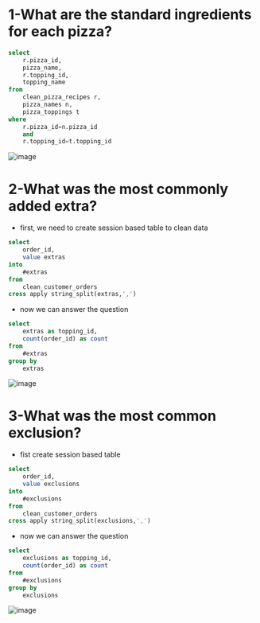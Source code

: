 # 1-What are the standard ingredients for each pizza?
```sql
select 
	r.pizza_id,
	pizza_name,
	r.topping_id,
	topping_name
from
	clean_pizza_recipes r, 
	pizza_names n,
	pizza_toppings t
where
	r.pizza_id=n.pizza_id
	and
	r.topping_id=t.topping_id
```
![image](https://user-images.githubusercontent.com/87584678/210181549-d323a9d3-9f61-46b1-b613-c3c7fca4c034.png)

# 2-What was the most commonly added extra?
* first, we need to create session based table to clean data 
```sql
select 
	order_id,
	value extras
into
	#extras
from 
	clean_customer_orders
cross apply string_split(extras,',') 
```
* now we can answer the question 
```sql
select 
	extras as topping_id,
	count(order_id) as count
from 
	#extras
group by
	extras
```	

![image](https://user-images.githubusercontent.com/87584678/210183878-42d8a180-0093-417d-902f-f57fd10522fb.png)


# 3-What was the most common exclusion?

* fist create session based table 
```sql
select 
	order_id,
	value exclusions	
into
	#exclusions
from 
	clean_customer_orders
cross apply string_split(exclusions,',') 
```
* now we can answer the question 
```sql
select 
	exclusions as topping_id,
	count(order_id) as count
from 
	#exclusions
group by
	exclusions
```
![image](https://user-images.githubusercontent.com/87584678/210183968-de0ed196-33f3-48b5-bd19-7e94c060bbf8.png)















































